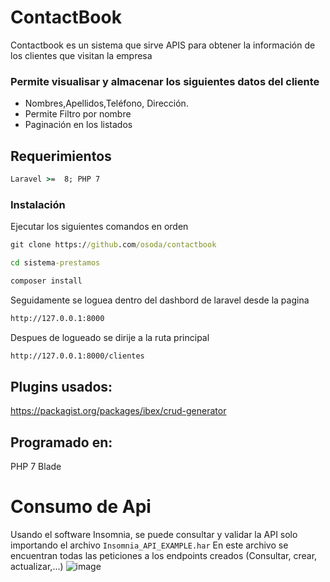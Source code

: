 # ContactBook

Contactbook es un sistema que sirve APIS para obtener la información de  los clientes que visitan la empresa

### Permite visualisar y almacenar los siguientes datos del cliente
* Nombres,Apellidos,Teléfono, Dirección.
* Permite Filtro por nombre
*  Paginación en los listados

## Requerimientos
```cmd 
Laravel >=  8; PHP 7 
```

### Instalación
Ejecutar los siguientes comandos en orden
```cmd
git clone https://github.com/osoda/contactbook
```
```cmd
cd sistema-prestamos
```
```cmd
composer install
```

Seguidamente se loguea dentro del dashbord de laravel desde 
la pagina 

```cmd
http://127.0.0.1:8000
```

Despues de logueado se dirije a la ruta principal

```cmd
http://127.0.0.1:8000/clientes
```


## Plugins usados:

https://packagist.org/packages/ibex/crud-generator

## Programado en:

PHP 7
Blade



# Consumo de Api

Usando el software Insomnia, se puede consultar y validar la API solo importando el archivo ``Insomnia_API_EXAMPLE.har`` En este archivo se encuentran todas las peticiones a los endpoints creados (Consultar, crear, actualizar,...)
![image](https://user-images.githubusercontent.com/18646766/222553648-14d1b9ee-1d38-4e4c-af68-8983dba1de09.png)